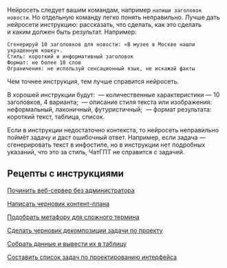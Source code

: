 Нейросеть следует вашим командам, например `напиши заголовок новости`. Но отдельную команду легко понять неправильно. Лучше дать нейросети инструкцию: рассказать, что сделать, как это сделать и каким должен быть результат. Например:

 ```
 Сгенерируй 10 заголовков для новости: «В музее в Москве нашли украденную кошку».
 Стиль: короткий и информативный заголовок
 Формат: не более 10 слов
 Ограничения: не используй сенсационный язык, не искажай факты
 ```

 Чем точнее инструкция, тем лучше справится нейросеть. 

 В хорошей инструкции будут:
 — количественные характеристики — 10 заголовков, 4 варианта;
 — описание стиля текста или изображения: неформальный, лаконичный, футуристичный;
 — формат результата: короткий текст, таблица, список.

 Если в инструкции недостаточно контекста, то нейросеть неправильно поймёт задачу и даст ошибочный ответ. Например, если задача — сгенерировать текст в инфостиле, но в инструкции нет подробных указаний, что это за стиль, ЧатГПТ не справится с задачей.

## Рецепты с инструкциями
[Починить веб-сервер без администратора](https://github.com/Open-Prompting/Knowledge-Base/tree/main/content/recipes/debug-server)

[Написать черновик контент-плана](https://github.com/Open-Prompting/Knowledge-Base/tree/main/content/recipes/draft-plan)

[Подобрать метафору для сложного термина](https://github.com/Open-Prompting/Knowledge-Base/tree/main/content/recipes/metaphor)

[Сделать черновик декомпозиции задачи по проекту](https://github.com/Open-Prompting/Knowledge-Base/tree/main/content/recipes/project-decomposition)

[Собрать данные и вывести их в таблицу](https://github.com/Open-Prompting/Knowledge-Base/tree/main/content/recipes/spreadsheet)

[Составить список задач по проектированию интерфейса](https://github.com/Open-Prompting/Knowledge-Base/tree/main/content/recipes/task-list])
